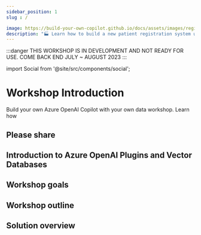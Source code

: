 ```yaml
---
sidebar_position: 1
slug : /

image: https://build-your-own-copilot.github.io/docs/assets/images/registration_process-43dca5d4795ea05a0b16a2046696e41e.png
description: "🏭 Learn how to build a new patient registration system using Azure Form Recognizer"
---
```


:::danger
THIS WORKSHOP IS IN DEVELOPMENT AND NOT READY FOR USE.
COME BACK END JULY ~ AUGUST 2023
:::

import Social from '@site/src/components/social';

# Workshop Introduction

Build your own Azure OpenAI Copilot with your own data workshop. Learn how

## Please share

<Social
    page_url="https://aka.ms/PatientRegistration"
    image_url="https://build-your-own-copilot.github.io/docs/assets/images/registration_process-43dca5d4795ea05a0b16a2046696e41e.png"
    title="New Patient Azure Form Recognizer Workshop"
    description= "🏭 Learn how to build a new patient registration system using Azure Form Recognizer @dglover"
    hashtags="AzureFormRecognizer"
    hashtag=""
/>


## Introduction to Azure OpenAI Plugins and Vector Databases 


## Workshop goals


## Workshop outline


## Solution overview
